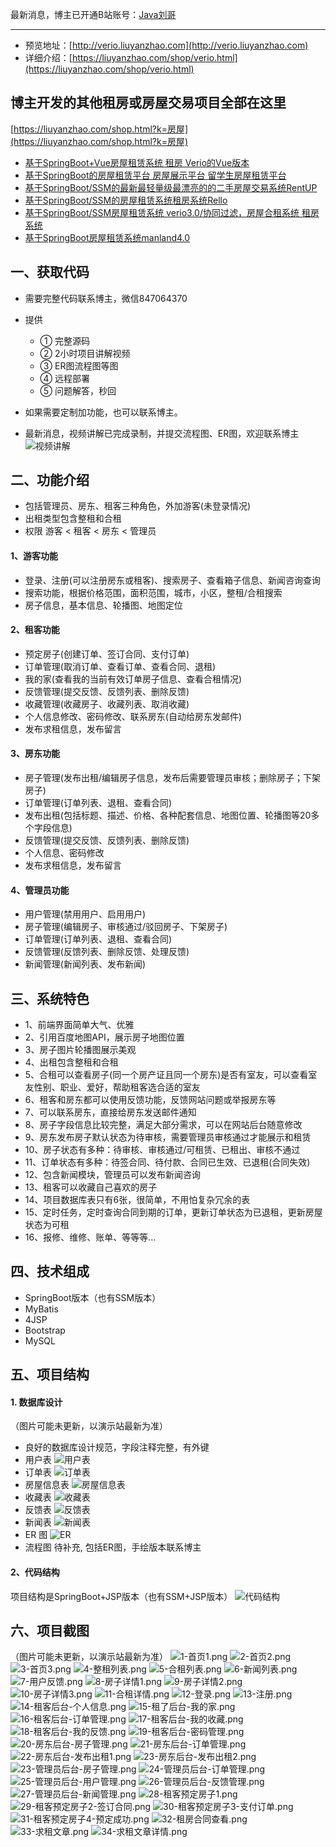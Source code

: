 最新消息，博主已开通B站账号：[Java刘哥](https://space.bilibili.com/160340478)
<hr/> 

- 预览地址：[http://verio.liuyanzhao.com](http://verio.liuyanzhao.com)
- 详细介绍：[https://liuyanzhao.com/shop/verio.html](https://liuyanzhao.com/shop/verio.html)

## 博主开发的其他租房或房屋交易项目全部在这里 <br/>
[https://liuyanzhao.com/shop.html?k=房屋](https://liuyanzhao.com/shop.html?k=房屋)
- [基于SpringBoot+Vue房屋租赁系统 租房 Verio的Vue版本](https://liuyanzhao.com/shop/verio-vue.html)
- [基于SpringBoot的房屋租赁平台 房屋展示平台 留学生房屋租赁平台](https://liuyanzhao.com/shop/housekey.html)
- [基于SpringBoot/SSM的最新最轻量级最漂亮的的二手房屋交易系统RentUP](https://liuyanzhao.com/shop/rentup.html)
- [基于SpringBoot/SSM的房屋租赁系统租房系统Rello](https://liuyanzhao.com/shop/rello.html)
- [基于SpringBoot/SSM房屋租赁系统 verio3.0/协同过滤，房屋合租系统 租房系统](https://liuyanzhao.com/shop/verio.html)
- [基于SpringBoot房屋租赁系统manland4.0](https://liuyanzhao.com/shop/manland.html)



## 一、获取代码
- 需要完整代码联系博主，微信847064370

- 提供 
    - ① 完整源码 
    - ② 2小时项目讲解视频 
    - ③ ER图流程图等图 
    - ④ 远程部署 
    - ⑤ 问题解答，秒回

- 如果需要定制加功能，也可以联系博主。

- 最新消息，视频讲解已完成录制，并提交流程图、ER图，欢迎联系博主
![视频讲解](img/verio-vedio.png)

## 二、功能介绍
- 包括管理员、房东、租客三种角色，外加游客(未登录情况)
- 出租类型包含整租和合租
- 权限 游客 < 租客 < 房东 < 管理员

#### 1、游客功能

- 登录、注册(可以注册房东或租客)、搜索房子、查看箱子信息、新闻咨询查询
- 搜索功能，根据价格范围，面积范围，城市，小区，整租/合租搜索
- 房子信息，基本信息、轮播图、地图定位

#### 2、租客功能

- 预定房子(创建订单、签订合同、支付订单)
- 订单管理(取消订单、查看订单、查看合同、退租)
- 我的家(查看我的当前有效订单房子信息、查看合租情况)
- 反馈管理(提交反馈、反馈列表、删除反馈)
- 收藏管理(收藏房子、收藏列表、取消收藏)
- 个人信息修改、密码修改、联系房东(自动给房东发邮件)
- 发布求租信息，发布留言

#### 3、房东功能

- 房子管理(发布出租/编辑房子信息，发布后需要管理员审核；删除房子；下架房子)
- 订单管理(订单列表、退租、查看合同)
- 发布出租(包括标题、描述、价格、各种配套信息、地图位置、轮播图等20多个字段信息)
- 反馈管理(提交反馈、反馈列表、删除反馈)
- 个人信息、密码修改
- 发布求租信息，发布留言

#### 4、管理员功能
- 用户管理(禁用用户、启用用户)
- 房子管理(编辑房子、审核通过/驳回房子、下架房子)
- 订单管理(订单列表、退租、查看合同)
- 反馈管理(反馈列表、删除反馈、处理反馈)
- 新闻管理(新闻列表、发布新闻)


## 三、系统特色
- 1、前端界面简单大气、优雅
- 2、引用百度地图API，展示房子地图位置
- 3、房子图片轮播图展示美观
- 4、出租包含整租和合租
- 5、合租可以查看房子(同一个房产证且同一个房东)是否有室友，可以查看室友性别、职业、爱好，帮助租客选合适的室友
- 6、租客和房东都可以使用反馈功能，反馈网站问题或举报房东等
- 7、可以联系房东，直接给房东发送邮件通知
- 8、房子字段信息比较完整，满足大部分需求，可以在网站后台随意修改
- 9、房东发布房子默认状态为待审核，需要管理员审核通过才能展示和租赁
- 10、房子状态有多种：待审核、审核通过/可租赁、已租出、审核不通过
- 11、订单状态有多种：待签合同、待付款、合同已生效、已退租(合同失效)
- 12、包含新闻模块，管理员可以发布新闻咨询
- 13、租客可以收藏自己喜欢的房子
- 14、项目数据库表只有6张，很简单，不用怕复杂冗余的表
- 15、定时任务，定时查询合同到期的订单，更新订单状态为已退租，更新房屋状态为可租
- 16、报修、维修、账单、等等等...



## 四、技术组成
- SpringBoot版本（也有SSM版本）
- MyBatis
- 4JSP
- Bootstrap
- MySQL

## 五、项目结构
#### 1. 数据库设计
（图片可能未更新，以演示站最新为准）
- 良好的数据库设计规范，字段注释完整，有外键
- 用户表
![用户表](img/t1.png)
- 订单表
![订单表](img/t2.png)
- 房屋信息表
![房屋信息表](img/t3.png)
- 收藏表
![收藏表](img/t4.png)
- 反馈表
![反馈表](img/t5.png)
- 新闻表
![新闻表](img/t6.png)
- ER 图
![ER](img/er.png)
- 流程图
待补充, 包括ER图，手绘版本联系博主



#### 2、代码结构
项目结构是SpringBoot+JSP版本（也有SSM+JSP版本）
![代码结构](img/code.png)


## 六、项目截图
（图片可能未更新，以演示站最新为准）
![1-首页1.png](img/1-首页1.png)
![2-首页2.png](img/2-首页2.png)
![3-首页3.png](img/3-首页3.png)
![4-整租列表.png](img/4-整租列表.png)
![5-合租列表.png](img/5-合租列表.png)
![6-新闻列表.png](img/6-新闻列表.png)
![7-用户反馈.png](img/7-用户反馈.png)
![8-房子详情1.png](img/8-房子详情1.png)
![9-房子详情2.png](img/9-房子详情2.png)
![10-房子详情3.png](img/10-房子详情3.png)
![11-合租详情.png](img/11-合租详情.png)
![12-登录.png](img/12-登录.png)
![13-注册.png](img/13-注册.png)
![14-租客后台-个人信息.png](img/14-租客后台-个人信息.png)
![15-租了后台-我的家.png](img/15-租了后台-我的家.png)
![16-租客后台-订单管理.png](img/16-租客后台-订单管理.png)
![17-租客后台-我的收藏.png](img/17-租客后台-我的收藏.png)
![18-租客后台-我的反馈.png](img/18-租客后台-我的反馈.png)
![19-租客后台-密码管理.png](img/19-租客后台-密码管理.png)
![20-房东后台-房子管理.png](img/20-房东后台-房子管理.png)
![21-房东后台-订单管理.png](img/21-房东后台-订单管理.png)
![22-房东后台-发布出租1.png](img/22-房东后台-发布出租1.png)
![23-房东后台-发布出租2.png](img/23-房东后台-发布出租2.png)
![23-管理员后台-房子管理.png](img/23-管理员后台-房子管理.png)
![24-管理员后台-订单管理.png](img/24-管理员后台-订单管理.png)
![25-管理员后台-用户管理.png](img/25-管理员后台-用户管理.png)
![26-管理员后台-反馈管理.png](img/26-管理员后台-反馈管理.png)
![27-管理员后台-新闻管理.png](img/27-管理员后台-新闻管理.png)
![28-租客预定房子1.png](img/28-租客预定房子1.png)
![29-租客预定房子2-签订合同.png](img/29-租客预定房子2-签订合同.png)
![30-租客预定房子3-支付订单.png](img/30-租客预定房子3-支付订单.png)
![31-租客预定房子4-预定成功.png](img/31-租客预定房子4-预定成功.png)
![32-租房合同查看.png](img/32-租房合同查看.png)
![33-求租文章.png](img/33-求租文章.png)
![34-求租文章详情.png](img/34-求租文章详情.png)

